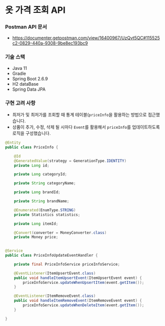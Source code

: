 # 옷 가격 조회 API

### Postman API 문서

- https://documenter.getpostman.com/view/16400967/UzQvt5QC#115525c2-0829-440a-9308-9be8ec193bc9


### 기술 스택

- Java 11
- Gradle
- Spring Boot 2.6.9
- H2 dataBase
- Spring Data JPA

### 구현 고려 사항 

- 최저가 및 최저가를 조회할 때 통계 테이블(`priceInfo`을 활용하는 방법으로 접근했습니다.
- 상품이 추가, 수정, 삭제 될 시마다 `Event`를 활용해서 `priceInfo`를 업데이트하도록 로직을 구성했습니다.

```java
@Entity
public class PriceInfo {

    @Id
    @GeneratedValue(strategy = GenerationType.IDENTITY)
    private Long id;

    private Long categoryId;

    private String categoryName;

    private Long brandId;

    private String brandName;

    @Enumerated(EnumType.STRING)
    private Statistics statistics;

    private Long itemId;

    @Convert(converter = MoneyConverter.class)
    private Money price;
    
```

```java
@Service
public class PriceInfoUpdateEventHandler {

    private final PriceInfoService priceInfoService;

    @EventListener(ItemUpsertEvent.class)
    public void handleItemUpsertEvent(ItemUpsertEvent event) {
        priceInfoService.updateWhenUpsertItem(event.getItem());
    }

    @EventListener(ItemRemoveEvent.class)
    public void handleItemRemoveEvent(ItemRemoveEvent event) {
        priceInfoService.updateWhenDeleteItem(event.getItem());
    }

}
```

